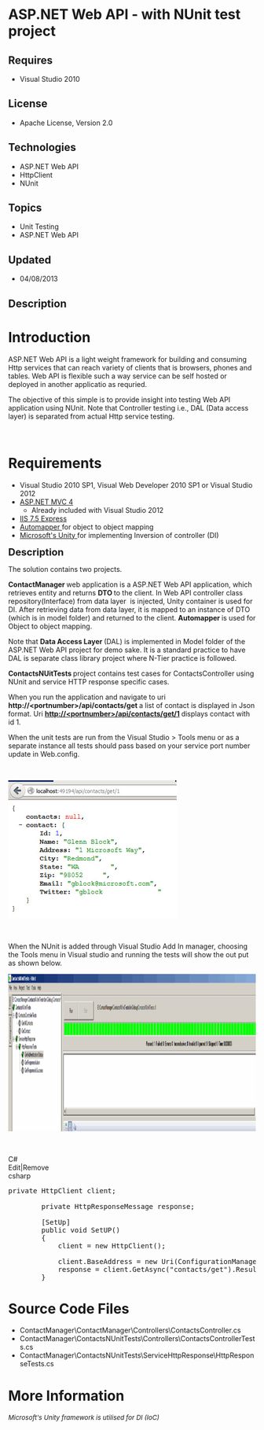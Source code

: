 # ASP.NET Web API - with NUnit test project
## Requires
- Visual Studio 2010
## License
- Apache License, Version 2.0
## Technologies
- ASP.NET Web API
- HttpClient
- NUnit
## Topics
- Unit Testing
- ASP.NET Web API
## Updated
- 04/08/2013
## Description

<h1>Introduction</h1>
<p>ASP.NET Web API is a light weight framework for building and consuming Http services that can reach variety of clients that is browsers, phones and tables. Web API is flexible such a way service can be self hosted or deployed in another applicatio as requried.</p>
<p>The objective of this simple is to provide insight into testing Web API application using NUnit. Note that Controller testing i.e., DAL (Data access layer) is separated from actual Http service testing.</p>
<p>&nbsp;</p>
<h1>Requirements</h1>
<ul>
<li>Visual Studio 2010 SP1, Visual Web Developer 2010 SP1 or Visual Studio 2012 </li><li><a href="http://www.asp.net/mvc/mvc4">ASP.NET MVC 4</a>&nbsp;
<ul>
<li>Already included with Visual Studio 2012 </li></ul>
</li><li><a href="http://www.microsoft.com/en-us/download/details.aspx?id=1038">IIS 7.5 Express</a>
</li><li><a href="http://automapper.org/" target="_blank">Automapper </a>for object to object mapping
</li><li><a href="http://unity.codeplex.com/" target="_blank">Microsoft's Unity </a>for implementing Inversion of controller (DI)
</li></ul>
<p><span style="font-size:20px; font-weight:bold">Description</span></p>
<p>The solution contains two projects.</p>
<p><strong>ContactManager </strong>web application is a ASP.NET Web API application, which retrieves entity and returns
<strong>DTO </strong>to the client. In Web API controller class repository(Interface) from data layer&nbsp; is injected, Unity container is used for DI. After retrieving data from data layer, it is mapped to an instance of DTO (which is in model folder) and
 returned to the client. <strong>Automapper </strong>is used for Object to object mapping.</p>
<p>Note that <strong>Data Access Layer </strong>(DAL) is implemented in Model folder of the ASP.NET Web API project for demo sake. It is a standard practice to have DAL is separate class library project where N-Tier practice is followed.</p>
<p><strong>ContactsNUitTests </strong>project contains test cases for ContactsController using NUnit and service HTTP response specific cases.</p>
<p>When you run the application and navigate to uri <strong>http://&lt;portnumber&gt;/api/contacts/get
</strong>a list of contact is displayed in Json format. Uri <strong><a href="http://%3cportnumber%3e/api/contacts/get/1">http://&lt;portnumber&gt;/api/contacts/get/1</a>
</strong>displays contact with id 1.</p>
<p>When the unit tests are run from the Visual Studio &gt; Tools menu or as a separate instance all tests should pass based on your service port number update in Web.config.</p>
<p>&nbsp;</p>
<p><img id="79562" src="79562-contact_json.jpg" alt="" width="343" height="281"></p>
<p>&nbsp;</p>
<p>When the NUnit is added through Visual Studio Add In manager, choosing the Tools menu in Visual studio and running the tests will show the out put as shown below.</p>
<p><img id="75577" src="75577-nunitconsole.gif" alt="" width="1548" height="320"></p>
<p>&nbsp;</p>
<div class="scriptcode">
<div class="pluginEditHolder" pluginCommand="mceScriptCode">
<div class="title"><span>C#</span></div>
<div class="pluginLinkHolder"><span class="pluginEditHolderLink">Edit</span>|<span class="pluginRemoveHolderLink">Remove</span></div>
<span class="hidden">csharp</span>

<div class="preview">
<pre class="csharp"><span class="cs__keyword">private</span>&nbsp;HttpClient&nbsp;client;&nbsp;
&nbsp;
&nbsp;&nbsp;&nbsp;&nbsp;&nbsp;&nbsp;&nbsp;&nbsp;<span class="cs__keyword">private</span>&nbsp;HttpResponseMessage&nbsp;response;&nbsp;
&nbsp;
&nbsp;&nbsp;&nbsp;&nbsp;&nbsp;&nbsp;&nbsp;&nbsp;[SetUp]&nbsp;
&nbsp;&nbsp;&nbsp;&nbsp;&nbsp;&nbsp;&nbsp;&nbsp;<span class="cs__keyword">public</span>&nbsp;<span class="cs__keyword">void</span>&nbsp;SetUP()&nbsp;
&nbsp;&nbsp;&nbsp;&nbsp;&nbsp;&nbsp;&nbsp;&nbsp;{&nbsp;
&nbsp;&nbsp;&nbsp;&nbsp;&nbsp;&nbsp;&nbsp;&nbsp;&nbsp;&nbsp;&nbsp;&nbsp;client&nbsp;=&nbsp;<span class="cs__keyword">new</span>&nbsp;HttpClient();&nbsp;
&nbsp;&nbsp;&nbsp;&nbsp;&nbsp;&nbsp;&nbsp;&nbsp;&nbsp;&nbsp;&nbsp;&nbsp;&nbsp;
&nbsp;&nbsp;&nbsp;&nbsp;&nbsp;&nbsp;&nbsp;&nbsp;&nbsp;&nbsp;&nbsp;&nbsp;client.BaseAddress&nbsp;=&nbsp;<span class="cs__keyword">new</span>&nbsp;Uri(ConfigurationManager.AppSettings[<span class="cs__string">&quot;serviceBaseUri&quot;</span>]);&nbsp;
&nbsp;&nbsp;&nbsp;&nbsp;&nbsp;&nbsp;&nbsp;&nbsp;&nbsp;&nbsp;&nbsp;&nbsp;response&nbsp;=&nbsp;client.GetAsync(<span class="cs__string">&quot;contacts/get&quot;</span>).Result;&nbsp;
&nbsp;&nbsp;&nbsp;&nbsp;&nbsp;&nbsp;&nbsp;&nbsp;}&nbsp;
</pre>
</div>
</div>
</div>
<h1><span>Source Code Files</span></h1>
<ul>
<li>ContactManager\ContactManager\Controllers\ContactsController.cs </li><li>ContactManager\ContactsNUnitTests\Controllers\ContactsControllerTests.cs </li><li>ContactManager\ContactsNUnitTests\ServiceHttpResponse\HttpResponseTests.cs </li></ul>
<h1>More Information</h1>
<p><span style="font-size:small"><em>Microsoft's Unity framework is utilised for DI (IoC)</em></span></p>
